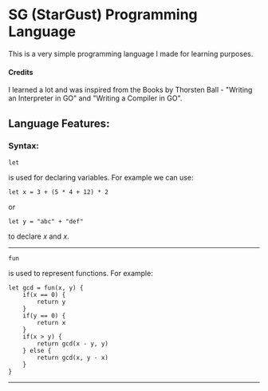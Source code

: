 # SG (StarGust) Programming Language

This is a very simple programming language I made for learning purposes. 

#### Credits
I learned a lot and was inspired from the Books by Thorsten Ball - "Writing an Interpreter in GO" and "Writing a Compiler in GO".

## Language Features:

### Syntax:

```
let
```

is used for declaring variables. For example we can use:

```
let x = 3 + (5 * 4 + 12) * 2
```
or 
```
let y = "abc" + "def"
```

to declare $x$ and $x$.

***

```
fun
```
is used to represent functions. For example:

```
let gcd = fun(x, y) {
    if(x == 0) {
        return y
    }
    if(y == 0) {
        return x
    }
    if(x > y) {
        return gcd(x - y, y)
    } else {
        return gcd(x, y - x)
    }
}
```

***

